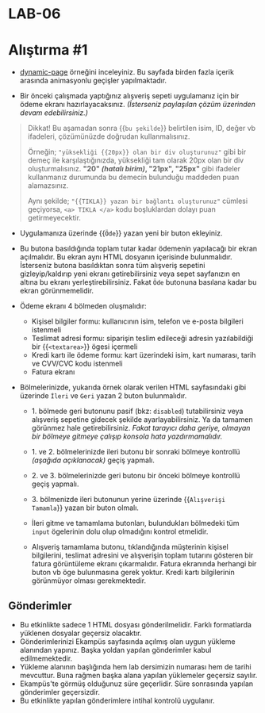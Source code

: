 # LAB-06


# Alıştırma #1

- [dynamic-page](dynamic-page.html) örneğini inceleyiniz. Bu sayfada birden fazla içerik arasında animasyonlu geçişler yapılmaktadır.

- Bir önceki çalışmada yaptığınız alışveriş sepeti uygulamanız için bir ödeme ekranı hazırlayacaksınız. *(İsterseniz paylaşılan çözüm üzerinden devam edebilirsiniz.)*

> Dikkat! Bu aşamadan sonra {{`bu şekilde`}} belirtilen isim, ID, değer vb ifadeleri, çözümünüzde doğrudan kullanmalısınız.
>
>Örneğin; `"yüksekliği {{20px}} olan bir div oluşturunuz"` gibi bir demeç ile karşılaştığınızda, yüksekliği tam olarak 20px olan bir div oluşturmalısınız. **"20" *(hatalı birim)*, "21px", "25px"** gibi ifadeler kullanmanız durumunda bu demecin bulunduğu maddeden puan alamazsınız.
>
>Aynı şekilde; `"{{TIKLA}} yazan bir bağlantı oluşturunuz"` cümlesi geçiyorsa, `<a> TIKLA </a>` kodu boşluklardan dolayı puan getirmeyecektir.

- Uygulamanıza üzerinde {{`Öde`}} yazan yeni bir buton ekleyiniz.

- Bu butona basıldığında toplam tutar kadar ödemenin yapılacağı bir ekran açılmalıdır. Bu ekran aynı HTML dosyanın içerisinde bulunmalıdır. İsterseniz butona basıldıktan sonra tüm alışveriş sepetini gizleyip/kaldırıp yeni ekranı getirebilirsiniz veya sepet sayfanızın en altına bu ekranı yerleştirebilirsiniz. Fakat `Öde` butonuna basılana kadar bu ekran görünmemelidir.

- Ödeme ekranı 4 bölmeden oluşmalıdır:

    - Kişisel bilgiler formu: kullanıcının isim, telefon ve e-posta bilgileri istenmeli
    - Teslimat adresi formu: siparişin teslim edileceği adresin yazılabildiği bir {{`<textarea>`}} ögesi içermeli
    - Kredi kartı ile ödeme formu: kart üzerindeki isim, kart numarası, tarih ve CVV/CVC kodu istenmeli
    - Fatura ekranı


- Bölmelerinizde, yukarıda örnek olarak verilen HTML sayfasındaki gibi üzerinde `İleri` ve `Geri` yazan 2 buton bulunmalıdır.
    - 1\. bölmede geri butonunu pasif (bkz: `disabled`) tutabilirsiniz veya alışveriş sepetine gidecek şekilde ayarlayabilirsiniz. Ya da tamamen görünmez hale getirebilirsiniz. *Fakat tarayıcı daha geriye, olmayan bir bölmeye gitmeye çalışıp konsola hata yazdırmamalıdır.*
    - 1\. ve 2\. bölmelerinizde ileri butonu bir sonraki bölmeye kontrollü *(aşağıda açıklanacak)* geçiş yapmalı.
    - 2\. ve 3\. bölmelerinizde geri butonu bir önceki bölmeye kontrollü geçiş yapmalı.
    - 3\. bölmenizde ileri butonunun yerine üzerinde {{`Alışverişi Tamamla`}} yazan bir buton olmalı.

    - İleri gitme ve tamamlama butonları, bulundukları bölmedeki tüm `input` ögelerinin dolu olup olmadığını kontrol etmelidir.

    - Alışveriş tamamlama butonu, tıklandığında müşterinin kişisel bilgilerini, teslimat adresini ve alışverişin toplam tutarını gösteren bir fatura görüntüleme ekranı çıkarmalıdır. Fatura ekranında herhangi bir buton vb öge bulunmasına gerek yoktur. Kredi kartı bilgilerinin görünmüyor olması gerekmektedir.



## Gönderimler
- Bu etkinlikte sadece 1 HTML dosyası gönderilmelidir. Farklı formatlarda yüklenen dosyalar geçersiz olacaktır.
- Gönderimlerinizi Ekampüs sayfasında açılmış olan uygun yükleme alanından yapınız. Başka yoldan yapılan gönderimler kabul edilmemektedir.
- Yükleme alanının başlığında hem lab dersimizin numarası hem de tarihi mevcuttur. Buna rağmen başka alana yapılan yüklemeler geçersiz sayılır.
- Ekampüs'te görmüş olduğunuz süre geçerlidir. Süre sonrasında yapılan gönderimler geçersizdir.
- Bu etkinlikte yapılan gönderimlere intihal kontrolü uygulanır.

